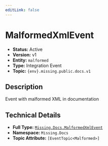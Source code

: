 ```yaml
---
editLink: false
---
```


# MalformedXmlEvent

- **Status:** Active
- **Version:** v1
- **Entity:** `malformed`
- **Type:** Integration Event
- **Topic:** `{env}.missing.public.docs.v1`

## Description

Event with malformed XML in documentation

## Technical Details

- **Full Type:** [`Missing.Docs.MalformedXmlEvent`](https://[github.url.from.config.com]/Missing/Docs/MalformedXmlEvent.cs)
- **Namespace:** `Missing.Docs`
- **Topic Attribute:** `[EventTopic<Malformed>]`